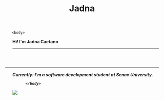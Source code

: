 
<html>
   <header><h1>Jadna</h1></header>
      
       <body>
 <ul>                
<b> Hi! I'm <b>Jadna Caetano</b><i></section><hr></hr>

 </ul>
<pr><br></br></pr><hr></hr>
        <ul>
<l1>Currently: I'm a software development student at Senac University.</l1>

          </body>
</html>


<a href="https://www.linkedin.com/in/jadna-caetano-b327b7233" target="_blank">
<img src="https://img.shields.io/badge/-LinkedIn-%230077B5?style=for-the-badge&logo=linkedin&logoColor=white" target="_blank">
</a>



